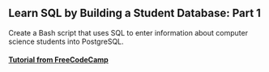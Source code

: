 ## Learn SQL by Building a Student Database: Part 1

Create a Bash script that uses SQL to enter information about computer science students into PostgreSQL.

#### [Tutorial from FreeCodeCamp](https://www.freecodecamp.org/learn/relational-database/learn-sql-by-building-a-student-database-part-1/build-a-student-database-part-1)
